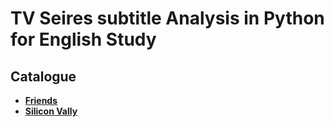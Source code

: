 # TV Seires subtitle Analysis in Python for English Study

## Catalogue

- [ **Friends**](Friends/data_display.ipynb)
- [ **Silicon Vally**](Silicon/data_display.ipynb)

